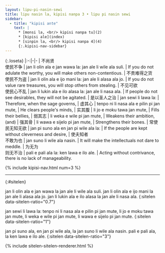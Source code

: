```yaml
---
layout: lipu-pi-nasin-sewi
title: lipu nasin la, kipisi nanpa 3 • lipu pi nasin sewi
sidebar:
  - title: "kipisi ante"
    text: |
      * [monsi la, <br/> kipisi nanpa tu](2)
      * [kipisi ale](index)
      * [sinpin la, <br/> kipisi nanpa 4](4)
      {:.kipisi-nav-sidebar}
---
```


{:.loseta}
|:-:|-|-
| 不尚贤<br/>使民不争         | jan li olin ala e jan wawa la: jan ale li wile ala suli. | If you do not adulate the worthy, you will make others non-contentious.
| 不贵难得之货<br/>使民不为盗 | jan li olin ala e ijo mani la: jan ale li alasa ala jo.  | If you do not value rare treasures, you will stop others from stealing.
| 不见可欲<br/>使民心不乱     | jan li lukin ala e ilo alasa la: jan ale li nasa ala.    | If people do not see desirables, they will not be agitated.
| 是以圣人之治                | jan sewi li lawa la:                                     | Therefore, when the sage governs,
| 虚其心                      | tenpo ni li nasa ala e pilin pi jan mute,                | He clears people's minds,
| 实其腹                      | li jo e moku tawa jan mute,                              | Fills their bellies,
| 弱其志                      | li weka e wile pi jan mute,                              | Weakens their ambition, (and)
| 强其骨                      | li wawa e sijelo pi jan mute,                            | Strengthens their bones.
| 常使民无知无欲              | jan pi suno ala en jan pi wile ala la:                   | If the people are kept without cleverness and desire,
| 使夫知者<br/>不敢为也       | jan suno li wile ala nasin.                              | It will make the intellectuals not dare to meddle.
| 为无为<br/>则无不治         | pali e pali ala la: ken lawa e ilo ale.                  | Acting without contrivance, there is no lack of manageability.

{% include kipisi-nav.html num=3 %}

-------
{:#sitelen}

jan li olin ala e jan wawa la jan ale li wile ala suli.
jan li olin ala e ijo mani la jan ale li alasa ala jo.
jan li lukin ala e ilo alasa la jan ale li nasa ala.
{:sitelen data-sitelen-ratio="0.7"}

jan sewi li lawa la:
tenpo ni li nasa ala e pilin pi jan mute,
li jo e moku tawa jan mute,
li weka e wile pi jan mute,
li wawa e sijelo pi jan mute.
{:sitelen data-sitelen-ratio="1"}

jan pi suno ala, en jan pi wile ala, la jan suno li wile ala nasin.
pali e pali ala, la ken lawa e ilo ale.
{:sitelen data-sitelen-ratio="3"}

{% include sitelen-sitelen-renderer.html %}
